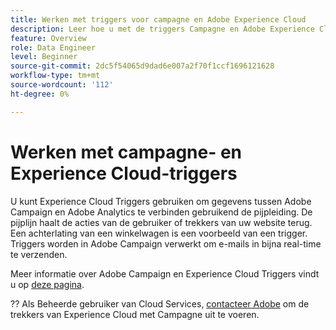 ```yaml
---
title: Werken met triggers voor campagne en Adobe Experience Cloud
description: Leer hoe u met de triggers Campagne en Adobe Experience Cloud werkt
feature: Overview
role: Data Engineer
level: Beginner
source-git-commit: 2dc5f54065d9dad6e007a2f70f1ccf1696121628
workflow-type: tm+mt
source-wordcount: '112'
ht-degree: 0%

---
```


# Werken met campagne- en Experience Cloud-triggers

U kunt Experience Cloud Triggers gebruiken om gegevens tussen Adobe Campaign en Adobe Analytics te verbinden gebruikend de pijpleiding. De pijplijn haalt de acties van de gebruiker of trekkers van uw website terug. Een achterlating van een winkelwagen is een voorbeeld van een trigger. Triggers worden in Adobe Campaign verwerkt om e-mails in bijna real-time te verzenden.

Meer informatie over Adobe Campaign en Experience Cloud Triggers vindt u op [deze pagina](https://experienceleague.adobe.com/docs/campaign-classic/using/integrating-with-adobe-experience-cloud/experience-triggers/about-triggers.html?lang=en).

??  Als Beheerde gebruiker van Cloud Services, [contacteer Adobe](../start/campaign-faq.md#support) om de trekkers van Experience Cloud met Campagne uit te voeren.
